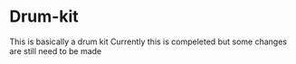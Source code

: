 # Drum-kit
This is basically a drum kit 
Currently this is compeleted but some changes are still need to be made 
